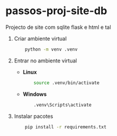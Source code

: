 # passos-proj-site-db
 Projecto de site com sqlite flask e html e tal

1. Criar ambiente virtual
    ```sh
        python -m venv .venv
    ```
 
2. Entrar no ambiente virtual
   * **Linux**
        ```sh
            source .venv/bin/activate
        ```
   * **Windows**
        ```sh
            .venv\Scripts\activate
        ```

3. Instalar pacotes
    ```sh
        pip install -r requirements.txt
    ```